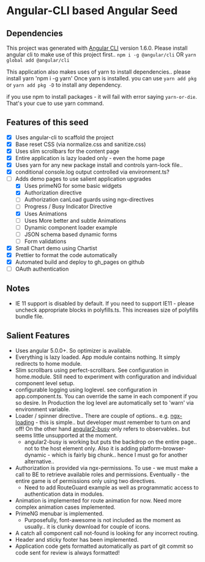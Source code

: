 # Angular-CLI based Angular Seed

## Dependencies

This project was generated with [Angular CLI](https://github.com/angular/angular-cli) version 1.6.0.
Please install angular cli to make use of this project first..
`npm i -g @angular/cli`
OR
`yarn global add @angular/cli`

This application also makes uses of yarn to install dependencies.. please install yarn
'npm i -g yarn'
Once yarn is installed. you can use `yarn add pkg` or `yarn add pkg -D` to install any dependency.

if you use npm to install packages - it will fail with error saying `yarn-or-die`. That's your cue to use yarn command.

## Features of this seed

* [x] Uses angular-cli to scaffold the project
* [x] Base reset CSS (via normalize.css and sanitize.css)
* [x] Uses slim scrollbars for the content page
* [x] Entire application is lazy loaded only - even the home page
* [x] Uses yarn for any new package install and controls yarn-lock file..
* [x] conditional console.log output controlled via environment.ts?
* [ ] Adds demo pages to use salient application upgrades
  * [x] Uses primeNG for some basic widgets
  * [x] Authorization directive
  * [ ] Authorization canLoad guards using ngx-directives
  * [ ] Progress / Busy Indicator Directive
  * [x] Uses Animations
  * [ ] Uses More better and subtle Animations
  * [ ] Dynamic component loader example
  * [ ] JSON schema based dynamic forms
  * [ ] Form validations
* [x] Small Chart demo using Chartist
* [x] Prettier to format the code automatically
* [x] Automated build and deploy to gh_pages on github
* [ ] OAuth authentication

## Notes

* IE 11 support is disabled by default. If you need to support IE11 - please uncheck appropriate blocks in polyfills.ts. This increases size of polyfills bundle file.

## Salient Features

* Uses angular 5.0.0+. So optimizer is available.
* Everything is lazy loaded. App module contains nothing. It simply redirects to home module.
* Slim scrollbars using perfect-scrollbars. See configuration in home.module. Still need to experiment with configuration and individual component level setup.
* configurable logging using loglevel. see configuration in app.component.ts. You can override the same in each component if you so desire. In Production the log level are automatically set to 'warn' via environment variable.
* Loader / spinner directive.. There are couple of options.. e.g. [ngx-loading](https://github.com/Zak-C/ngx-loading) - this is simple.. but developer must remember to turn on and off! On the other hand [angular2-busy](https://github.com/devyumao/angular2-busy) only refers to observables.. but seems little unsupported at the moment.
  * angular2-busy is working but puts the backdrop on the entire page.. not to the host element only. Also it is adding platform-browser-dynamic - which is fairly big chunk.. hence I must go for another alternative..
* Authorization is provided via ngx-permissions. To use - we must make a call to BE to retrieve available roles and permissions. Eventually - the entire game is of permissions only using two directives.
  * Need to add RouteGuard example as well as programmatic access to authentication data in modules.
* Animation is implemented for route animation for now. Need more complex animation cases implemented.
* PrimeNG menubar is implemented.
  * Purposefully, font-awesome is not included as the moment as usually.. it is clunky download for couple of icons.
* A catch all component call not-found is looking for any incorrect routing.
* Header and sticky footer has been implemented.
* Application code gets formatted automatically as part of git commit so code sent for review is always formatted!
